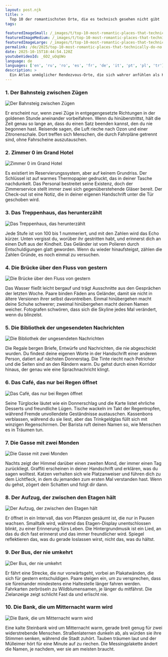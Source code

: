 ```yaml
---
layout: post.njk
title: >
  Top 10 der romantischsten Orte, die es technisch gesehen nicht gibt
tags:
  
featuredImageSmall: /_images/t/top-10-most-romantic-places-that-technically-do-no-cover-de-small.webp
featuredImageMedium: /_images/t/top-10-most-romantic-places-that-technically-do-no-cover-de-medium.webp
featuredImageLarge: /_images/t/top-10-most-romantic-places-that-technically-do-no-cover-de-large.webp
permalink: /de/2025/top-10-most-romantic-places-that-technically-do-no.html
date: 2025-10-15T18:44:54.120Z
youtubeVideoId: _6D2_uOqUWo
language: de
languages: ['en', 'ru', 'ro', 'es', 'fr', 'de', 'it', 'pt', 'pl', 'tr']
description: >
  Ein Atlas unmöglicher Rendezvous-Orte, die sich wahrer anfühlen als Karten, gewoben aus Gerücht, Sehnsucht und Beinahe-Begegnungen. Jeder Ort ist widersprüchlich, intim und ein wenig beängstigend, weil er sich so richtig anfühlt.
---
```


### 1. Der Bahnsteig zwischen Zügen

![Der Bahnsteig zwischen Zügen](/_images/0/065d6a752f0a898a3b7a95cdd8068fc4-medium.webp)

Er erscheint nur, wenn zwei Züge in entgegengesetzte Richtungen in der goldenen Stunde aneinander vorbeifahren. Wenn du hinüberstrittst, hält die Zeit genau so lange an, dass du einen Satz beenden kannst, den du nie begonnen hast. Reisende sagen, die Luft rieche nach Ozon und einer Zitronenschale. Dort treffen sich Menschen, die durch Fahrpläne getrennt sind, ohne Fahrscheine auszutauschen.

### 2. Zimmer 0 im Grand Hotel

![Zimmer 0 im Grand Hotel](/_images/6/6d8e2ccd9c0c7944c487197deb1f3e2d-medium.webp)

Es existiert im Reservierungssystem, aber auf keinem Grundriss. Der Schlüssel ist auf warmes Thermopapier gedruckt, das in deiner Tasche nachdunkelt. Das Personal bestreitet seine Existenz, doch der Zimmerservice stellt immer zwei sich gegenüberstehende Gläser bereit. Der Check-out ist eine Notiz, die in deiner eigenen Handschrift unter die Tür geschoben wird.

### 3. Das Treppenhaus, das herunterzählt

![Das Treppenhaus, das herunterzählt](/_images/4/485dc67a19c9ce508d6ffae38d7a46a0-medium.webp)

Jede Stufe ist von 100 bis 1 nummeriert, und mit den Zahlen wird das Echo kürzer. Unten vergisst du, worüber ihr gestritten habt, und erinnerst dich an einen Duft aus der Kindheit. Das Geländer ist vom Polieren durch Entschuldigungen glatt geworden. Wenn du wieder hinaufsteigst, zählen die Zahlen Gründe, es noch einmal zu versuchen.

### 4. Die Brücke über den Fluss von gestern

![Die Brücke über den Fluss von gestern](/_images/4/43819ac66a26cac4855ab981d15030c0-medium.webp)

Das Wasser fließt leicht bergauf und trägt Ausschnitte aus den Gesprächen der letzten Woche. Paare binden Fäden ans Geländer, damit sie nicht in ältere Versionen ihrer selbst davontreiben. Einmal hinübergehen macht deine Schuhe schwerer; zweimal hinübergehen macht deinen Namen weicher. Fotografen schwören, dass sich die Skyline jedes Mal verändert, wenn du blinzelst.

### 5. Die Bibliothek der ungesendeten Nachrichten

![Die Bibliothek der ungesendeten Nachrichten](/_images/8/81269018f61cce12903b998d00be215a-medium.webp)

Die Regale bergen Briefe, Entwürfe und Nachrichten, die nie abgeschickt wurden. Du findest deine eigenen Worte in der Handschrift einer anderen Person, datiert auf nächsten Donnerstag. Die Tinte riecht nach Petrichor und die Seiten sind an den Rändern warm. Du gehst durch einen Korridor hinaus, der genau wie eine Sprachnachricht klingt.

### 6. Das Café, das nur bei Regen öffnet

![Das Café, das nur bei Regen öffnet](/_images/b/b4fdf7b5f6c2427a609c9673adb2370b-medium.webp)

Seine Türglocke läutet wie ein Donnerschlag und die Karte listet ehrliche Desserts und freundliche Lügen. Tische wackeln im Takt der Regentropfen, während Fremde unvollendete Geständnisse austauschen. Kassenbons verblassen, während du sie liest, aber das Trinkgeldglas füllt sich mit winzigen Regenschirmen. Der Barista ruft deinen Namen so, wie Menschen es in Träumen tun.

### 7. Die Gasse mit zwei Monden

![Die Gasse mit zwei Monden](/_images/6/6ffa079c9a0ebbb4d178892c2ed122d7-medium.webp)

Nachts zeigt der Himmel darüber einen zweiten Mond, der immer einen Tag zurückliegt. Graffiti erscheinen in deiner Handschrift und erklären, was du sagen wolltest. Katzen verhalten sich wie Platzanweiser und führen dich zu dem Lichtfleck, in dem du jemanden zum ersten Mal verstanden hast. Wenn du gehst, zögert dein Schatten und folgt dir dann.

### 8. Der Aufzug, der zwischen den Etagen hält

![Der Aufzug, der zwischen den Etagen hält](/_images/5/578041bfd1c6ec6f8c282537416f24b8-medium.webp)

Er öffnet in ein Intervall, das von Pflanzen gesäumt ist, die nur in Pausen wachsen. Smalltalk wird, während das Etagen-Display unentschlossen blinkt, zu einer Erinnerung fürs Leben. Die Hintergrundmusik ist ein Lied, an das du dich fast erinnerst und das immer freundlicher wird. Spiegel reflektieren das, was du gerade loslassen wirst, nicht das, was du hältst.

### 9. Der Bus, der nie umkehrt

![Der Bus, der nie umkehrt](/_images/d/d69ef36935837cb733e2569d0e1b7013-medium.webp)

Er fährt eine Strecke, die nur vorwärtsgeht, vorbei an Plakatwänden, die sich für gestern entschuldigen. Paare steigen ein, um zu versprechen, dass sie füreinander mindestens eine Haltestelle länger fahren werden. Fahrkarten zerbröseln zu Wildblumensamen, je länger du mitfährst. Die Zielanzeige zeigt schlicht Fast da und erlischt nie.

### 10. Die Bank, die um Mitternacht warm wird

![Die Bank, die um Mitternacht warm wird](/_images/b/b1e8f20f7c29c3c6a3a7a95cfc9fa675-medium.webp)

Eine kalte Steinbank wird um Mitternacht warm, gerade breit genug für zwei widerstrebende Menschen. Straßenlaternen dunkeln ab, als würden sie ihre Stimmen senken, während die Stadt zuhört. Tauben träumen laut und der Mülleimer hört für eine Minute auf zu riechen. Die Messingplakette ändert die Namen, je nachdem, wer sie am meisten braucht.

